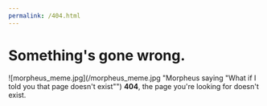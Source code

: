 ```yaml
---
permalink: /404.html
---
```


Something's gone wrong.
=======================
![morpheus_meme.jpg](/morpheus_meme.jpg "Morpheus saying "What if I told you that page doesn't exist"")
**404**, the page you're looking for doesn't exist.